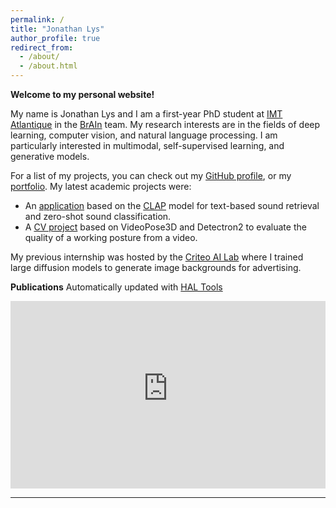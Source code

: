 ```yaml
---
permalink: /
title: "Jonathan Lys"
author_profile: true
redirect_from: 
  - /about/
  - /about.html
---
```


**Welcome to my personal website!**

My name is Jonathan Lys and I am a first-year PhD student at [IMT Atlantique](https://www.imt-atlantique.fr/en) in the [BrAIn](http://recherche.imt-atlantique.fr/brain/) team. 
My research interests are in the fields of deep learning, computer vision, and natural language processing. I am particularly interested in multimodal, self-supervised learning, and generative models.

For a list of my projects, you can check out my [GitHub profile](https://github.com/jonathanlys01), or my [portfolio](https://jonathanlys01.github.io/portfolio/). My latest academic projects were:

- An [application](https://github.com/jonathanlys01/DL_2023_CLAP) based on the [CLAP](https://arxiv.org/abs/2211.06687) model for text-based sound retrieval and zero-shot sound classification.
- A [CV project](https://github.com/joanvelja/WrongPose-42028) based on VideoPose3D and Detectron2 to evaluate the quality of a working posture from a video.

My previous internship was hosted by the [Criteo AI Lab](https://ailab.criteo.com) where I trained large diffusion models to generate image backgrounds for advertising.


**Publications**
Automatically updated with [HAL Tools](https://haltools.archives-ouvertes.fr/)

<iframe src="https://haltools.archives-ouvertes.fr/Public/afficheRequetePubli.php?idHal=1399960&CB_auteur=oui&CB_titre=oui&CB_article=oui&CB_DOI=oui&CB_vignette=oui&langue=all&tri_exp=date_publi&tri_exp2=titre&tri_exp3=typdoc&ordre_aff=TA&Fen=Aff&css=../css/styles_publicationsHAL.css" width="100%" height="300" frameborder="0"></iframe>

---